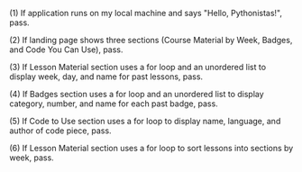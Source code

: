 (1) If application runs on my local machine and says "Hello, Pythonistas!", pass.

(2) If landing page shows three sections (Course Material by Week, Badges, and Code You Can Use), pass.

(3) If Lesson Material section uses a for loop and an unordered list to display week, day, and name for past lessons, pass.

(4) If Badges section uses a for loop and an unordered list to display category, number, and name for each past badge, pass.

(5) If Code to Use section uses a for loop to display name, language, and author of code piece, pass.

(6) If Lesson Material section uses a for loop to sort lessons into sections by week, pass.